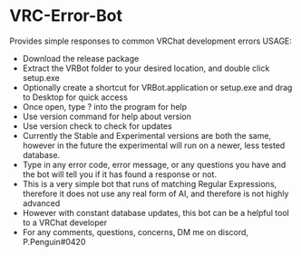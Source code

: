 # VRC-Error-Bot
 Provides simple responses to common VRChat development errors
 USAGE:
  - Download the release package
  - Extract the VRBot folder to your desired location, and double click setup.exe
  - Optionally create a shortcut for VRBot.application or setup.exe and drag to Desktop for quick access
  - Once open, type ? into the program for help
  - Use version command for help about version
  - Use version check to check for updates
  - Currently the Stable and Experimental versions are both the same, however in the future the experimental will run on a newer, less tested database.
  - Type in any error code, error message, or any questions you have and the bot will tell you if it has found a response or not.
  - This is a very simple bot that runs of matching Regular Expressions, therefore it does not use any real form of AI, and therefore is not highly advanced
  - However with constant database updates, this bot can be a helpful tool to a VRChat developer
  - For any comments, questions, concerns, DM me on discord, P.Penguin#0420

